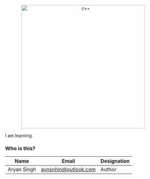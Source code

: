 <p align="center">
  <a href="https://github.com/AYNSNH/">
    <img
      alt="c++"
      src="https://github.com/AYNSNH/reimagined-barnacle/blob/main/logo.png"
      width="400"
    />
  </a>
</p>

I am learning.


### Who is this?

|Name|Email|Designation|      
|----|-----|-------|      
|Aryan Singh|aynsnhin@outlook.com|Author|


